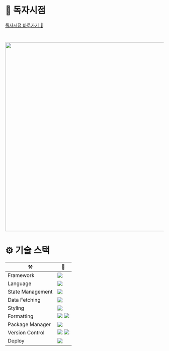 # 📖 독자시점
[독자시점 바로가기 👀](https://www.doksi.kr/)

<br/>
<p align="center">
<img width="600" src="https://github.com/user-attachments/assets/bd8bc4e5-9b03-4f18-a50f-7cc8e3f4170a">
</p>

# ⚙️ 기술 스택
|⚒️|🔮|
|------|---|
|Framework|<img src="https://img.shields.io/badge/Next.js-000?logo=nextdotjs&logoColor=fff&style=for-the-badge">|
|Language|<img src="https://img.shields.io/badge/TypeScript-3178C6?style=for-the-badge&logo=typescript&logoColor=white">|
|State Management|<img src="https://img.shields.io/badge/Recoil-3578E5.svg?style=for-the-badge&logo=Recoil&logoColor=white">|
|Data Fetching|<img src="https://img.shields.io/badge/reactquery-FF4154.svg?style=for-the-badge&logo=reactquery&logoColor=white">|
|Styling|<img src="https://img.shields.io/badge/styled--components-DB7093?style=for-the-badge&logo=styled-components&logoColor=white">|
|Formatting|<img src="https://img.shields.io/badge/eslint-3A33D1?style=for-the-badge&logo=eslint&logoColor=white"> <img src="https://img.shields.io/badge/prettier-1A2C34?style=for-the-badge&logo=prettier&logoColor=F7BA3E">|
|Package Manager| <img src="https://img.shields.io/badge/npm-CB3837?style=for-the-badge&logo=npm&logoColor=white">|
|Version Control| <img src="https://img.shields.io/badge/Git-F05032?style=for-the-badge&logo=git&logoColor=white"> <img src="https://img.shields.io/badge/GitHub-181717?style=for-the-badge&logo=github&logoColor=white">|
|Deploy|<img src="https://img.shields.io/badge/Vercel-000000?style=for-the-badge&logo=vercel&logoColor=white">|
